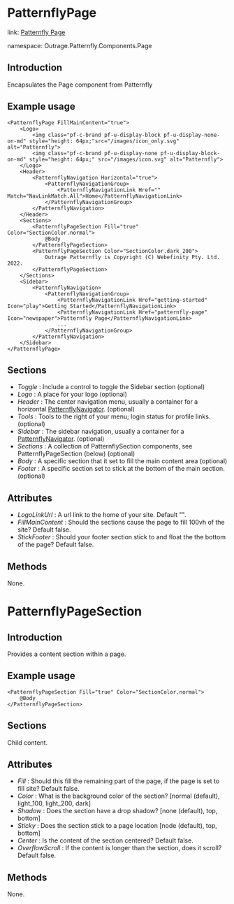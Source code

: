 ﻿# PatternflyPage

link: [Patternfly Page](https://www.patternfly.org/v4/components/page)

namespace: Outrage.Patternfly.Components.Page

## Introduction

Encapsulates the Page component from Patternfly

## Example usage
```
<PatternflyPage FillMainContent="true">
    <Logo>
        <img class="pf-c-brand pf-u-display-block pf-u-display-none-on-md" style="height: 64px;"src="/images/icon_only.svg" alt="Patternfly">
        <img class="pf-c-brand pf-u-display-none pf-u-display-block-on-md" style="height: 64px;" src="/images/icon.svg" alt="Patternfly">
    </Logo>
    <Header>
        <PatternflyNavigation Horizontal="true">
            <PatternflyNavigationGroup>
                <PatternflyNavigationLink Href="" Match="NavLinkMatch.All">Home</PatternflyNavigationLink>
            </PatternflyNavigationGroup>
        </PatternflyNavigation>
    </Header>
    <Sections>
        <PatternflyPageSection Fill="true" Color="SectionColor.normal">
            @Body
        </PatternflyPageSection>
        <PatternflyPageSection Color="SectionColor.dark_200">
            Outrage Patternfly is Copyright (C) Webefinity Pty. Ltd. 2022.
        </PatternflyPageSection>
    </Sections>
    <Sidebar>
        <PatternflyNavigation>
            <PatternflyNavigationGroup>
                <PatternflyNavigationLink Href="getting-started" Icon="play">Getting Started</PatternflyNavigationLink>
                <PatternflyNavigationLink Href="patternfly-page" Icon="newspaper">Patternfly Page</PatternflyNavigationLink>
                ...
            </PatternflyNavigationGroup>
        </PatternflyNavigation>
    </Sidebar>
</PatternflyPage>
```
## Sections

* *Toggle* : Include a control to toggle the Sidebar section (optional)
* *Logo* : A place for your logo (optional)
* *Header* : The center navigation menu, usually a container for a horizontal [PatternflyNavigator](/patternfly-navigator). (optional)
* *Tools* : Tools to the right of your menu; login status for profile links. (optional)
* *Sidebar* : The sidebar navigation, usually a container for a [PatternflyNavigator](/patternfly-navigator). (optional)
* *Sections* : A collection of PatternflySection components, see PatternflyPageSection (below) (optional)
* *Body* : A specific section that it set to fill the main content area (optional)
* *Footer* : A specific section set to stick at the bottom of the main section. (optional)

## Attributes

* *LogoLinkUrl* : A url link to the home of your site.  Default "".
* *FillMainContent* : Should the sections cause the page to fill 100vh of the site? Default false.
* *StickFooter* : Should your footer section stick to and float the the bottom of the page? Default false.

## Methods

None.

<a name="patternfly-section"></a>
# PatternflyPageSection

## Introduction

Provides a content section within a page.

## Example usage

```
<PatternflyPageSection Fill="true" Color="SectionColor.normal">
    @Body
</PatternflyPageSection>
```

## Sections

Child content.

## Attributes

* *Fill* : Should this fill the remaining part of the page, if the page is set to fill site?  Default false.
* *Color* : What is the background color of the section? [normal (default), light_100, light_200, dark]
* *Shadow* : Does the section have a drop shadow? [none (default), top, bottom]
* *Sticky* : Does the section stick to a page location [node (default), top, bottom]
* *Center* : Is the content of the section centered? Default false.
* *OverflowScroll* : If the content is longer than the section, does it scroll? Default false.

## Methods

None.